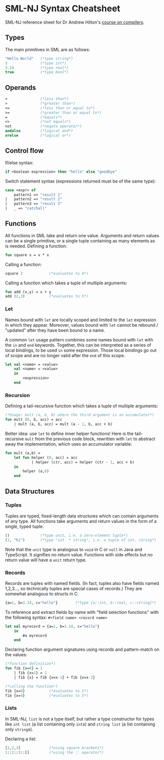 # SML-NJ Syntax Cheatsheet

SML-NJ reference sheet for Dr Andrew Hilton's [course on compilers](https://adhilton.pratt.duke.edu/ece-553-compiler-construction).

## Types
The main primitives in SML are as follows:
```sml
"Hello World"   (*type string*)
3               (*type int*)
3.14            (*type real*)
true            (*type bool*)
```

## Operands
```sml
<               (*less than*)
>               (*greater than*)
<=              (*less than or equal to*)
>=              (*greater than or equal to*)
=               (*equals*)
<>              (*not equals*)
not             (*negate operator*)
andalso         (*logical and*)
orelse          (*logical or*)
```

## Control flow
If/else syntax:
```sml
if <boolean expression> then "hello" else "goodbye"
```
Switch statement syntax (expressions returned must be of the same type):
```sml
case <expr> of
    pattern1 => "result 1"
|   pattern2 => "result 2"
|   pattern3 => "result 3"
|   _ => "catchall"
```

## Functions
All functions in SML take and return one value. Arguments and return values can be a single primitive, or a single tuple containing as many elements as is needed.
Defining a function:
```sml
fun square x = x * x
```

Calling a function:
```sml
square 2            (*evaluates to 4*)
```

Calling a function which takes a tuple of multiple arguments:
```sml
fun add (x,y) = x + y
add (2,3)           (*evaluates to 5*)
```

### Let

Names bound with `let` are locally scoped and limited to the `let` expression in which they appear. Moreover, values bound with `let` cannot be rebound / "updated" after they have been bound to a name.

A common `let` usage pattern combines some names bound with `let` with the `in` and `end` keywords. Together, this can be interpreted as a series of local bindings, to be used `in` some expression. Those local bindings go out of scope and are no longer valid after the `end` of this scope.

```sml
let val <name> = <value>
    val <name> = <value>
    in
        <expression>
    end
```

### Recursion
Defining a tail-recursive function which takes a tuple of multiple arguments:
```sml
(*Usage: mult (a, b, 0) where the third argument is an accumulator*)
fun mult (0, b, acc) = acc
    | mult (a, b, acc) = mult (a - 1, b, acc + b)
```

Better idea: use `let` to define inner helper functions! Here is the tail-recursive `mult` from the previous code block, rewritten with `let` to abstract away the implementation, which uses an accumulator variable:
```sml
fun mult (a,b) = 
    let fun helper (0, acc) = acc
            | helper (ctr, acc) = helper (ctr - 1, acc + b)
    in
        helper (a,0)
    end
```

## Data Structures

### Tuples
Tuples are typed, fixed-length data structures which can contain arguments of any type. All functions take arguments and return values in the form of a single, typed tuple.

```sml
()              (*type unit, i.e. a zero-element tuple*)
(1, "hi")       (*type "int  * string", i.e. a tuple of int, string*)
```
Note that the `unit` type is analogous to `void` in C or `null` in Java and TypeScript. It signifies no return value. Functions with side effects but no return value will have a `unit` return type.

### Records
Records are tuples with named fields. (In fact, tuples also have fields named 1,2,3..., so technically tuples are special cases of records.) They are somewhat analogous to structs in C.
```sml
{a=1, b=3.14, c="hello"}        (*type {a::int, b::real, c::string}*)
```

To reference and extract fields by name with "field selection functions" with the following syntax: `#<field name> <record name>`
```sml
let val myrecord = {a=1, b=3.14, c="hello"}
    in
        #a myrecord
    end
```

Declaring function argument signatures using records and pattern-match on the values:
```sml
(*function definition*)
fun fib {x=0} = 1
    | fib {x=1} = 1
    | fib {x} = fib {x=x-1} + fib {x=x-2}

(*calling the function*)
fib {x=0}           (*evaluates to 1*)
fib {x=4}           (*evaluates to 5*)
```

### Lists
In SML-NJ, `list` is not a type itself, but rather a type constructor for types like `int list` (a list containing only `int`s) and `string list` (a list containing only `string`s).

Declaring a list:
```sml
[1,2,3]             (*using square brackets*)
1::2::3::[]         (*using the :: operator*)
```
